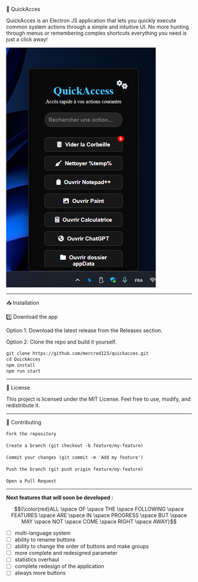 📌 QuickAcces

QuickAcces is an Electron JS application that lets you quickly execute common system actions through a simple and intuitive UI.
No more hunting through menus or remembering complex shortcuts everything you need is just a click away!

![screenshot of the app](https://github.com/mercred123/QuickAcces/blob/0ef89359cb35c33bb88be25d3bd6eb1aceb0cb96/.github/assets/screenshot.png)

___

📥 Installation

1️⃣ Download the app

   Option 1: Download the latest release from the Releases section.

   Option 2: Clone the repo and build it yourself.

    git clone https://github.com/mercred123/quickacces.git
    cd QuickAcces
    npm install
    npm run start

___

📄 License

This project is licensed under the MIT License.
Feel free to use, modify, and redistribute it.

___

🤝 Contributing

    Fork the repository

    Create a branch (git checkout -b feature/my-feature)

    Commit your changes (git commit -m 'Add my feature')

    Push the branch (git push origin feature/my-feature)

    Open a Pull Request

___

**Next features that will soon be developed :**

$${\color{red}ALL \space OF \space THE \space FOLLOWING \space FEATURES \space ARE \space IN \space PROGRESS \space BUT \space MAY \space NOT \space COME \space RIGHT \space AWAY}$$

- [ ] multi-language system
- [ ] ability to rename buttons
- [ ] ability to change the order of buttons and make groups
- [ ] more complete and redesigned parameter
- [ ] statistics overhaul
- [ ] complete redesign of the application
- [ ] always more buttons